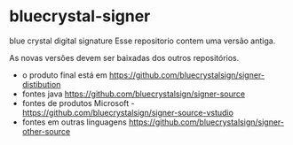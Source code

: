 # bluecrystal-signer
blue crystal digital signature
Esse repositorio contem uma versão antiga.

As novas versões devem ser baixadas dos outros repositórios.
* o produto final está em https://github.com/bluecrystalsign/signer-distibution
* fontes java https://github.com/bluecrystalsign/signer-source
* fontes de produtos Microsoft - https://github.com/bluecrystalsign/signer-source-vstudio
* fontes em outras linguagens https://github.com/bluecrystalsign/signer-other-source
